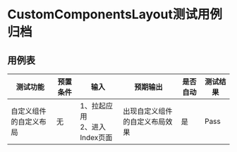 # CustomComponentsLayout测试用例归档

## 用例表

| 测试功能                    | 预置条件 | 输入                                        | 预期输出        |是否自动|测试结果|
|-------------------------|------|-------------------------------------------|-------------|--------------------------------|--------------------------------|
| 自定义组件的自定义布局 | 无    | 1、拉起应用<br/>2、进入Index页面<br/>	 | 出现自定义组件的自定义布局效果<br/> |是|Pass|
